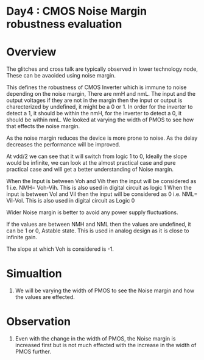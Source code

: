 # Day4 : CMOS Noise Margin robustness evaluation

# Overview
The glitches and cross talk are typically observed in lower technology node, These can be avaoided using noise margin.

This defines the robustness of CMOS Inverter which is immune to noise depending on the noise margin, There are nmH and nmL. The input and the output voltages if they are not in the margin then the input or output is charecterized by undefined, it might be a 0 or 1. In order for the inverter to detect a 1, it should be within the nmH, for the inverter to detect a 0, it should be within nmL. We looked at varying the width of PMOS to see how that effects the noise margin.

As the noise margin reduces the device is more prone to noise. As the delay decreases the performance will be improved.

At vdd/2 we can see that it will switch from logic 1 to 0, Ideally the slope would be infinite, we can look at the almost practical case and pure practical case and will get a better understanding of Noise margin. 

When the Input is between Voh and Vih then the input will be considered as 1 i.e. NMH= Voh-Vih. This is also used in digital circuit as logic 1
When the input is between Vol and Vil then the input will be considered as 0 i.e. NML= Vil-Vol. This is also used in digital circuit as Logic 0

Wider Noise margin is better to avoid any power supply fluctuations.

If the values are between NMH and NML then the values are undefined, it can be 1 or 0, Astable state. This is used in analog design as it is close to infinite gain.

The slope at which Voh is considered is -1.

# Simualtion 

1. We will be varying the width of PMOS to see the Noise margin and how the values are effected.

# Observation 

1. Even with the change in the width of PMOS, the Noise margin is increased first but is not much effected with the increase in the width of PMOS further.
